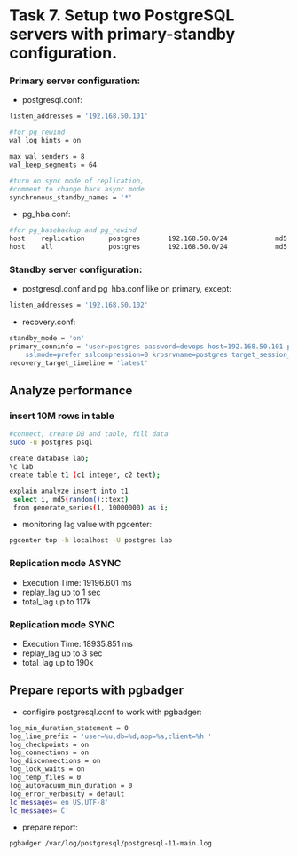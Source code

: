 # Task 7. Setup two PostgreSQL servers with primary-standby configuration.
### Primary server configuration:
* postgresql.conf:
```sh
listen_addresses = '192.168.50.101'

#for pg_rewind
wal_log_hints = on

max_wal_senders = 8
wal_keep_segments = 64

#turn on sync mode of replication,
#comment to change back async mode
synchronous_standby_names = '*'
```
* pg_hba.conf:
```sh
#for pg_basebackup and pg_rewind
host    replication      postgres       192.168.50.0/24            md5
host    all              postgres       192.168.50.0/24            md5
```

### Standby server configuration:
* postgresql.conf and pg_hba.conf like on primary, except:
```sh
listen_addresses = '192.168.50.102'
```
* recovery.conf:
```sh
standby_mode = 'on'
primary_conninfo = 'user=postgres password=devops host=192.168.50.101 port=5432 \
    sslmode=prefer sslcompression=0 krbsrvname=postgres target_session_attrs=any'
recovery_target_timeline = 'latest'
```

## Analyze performance
### insert 10M rows in table
```sh
#connect, create DB and table, fill data
sudo -u postgres psql

create database lab;
\c lab
create table t1 (c1 integer, c2 text);

explain analyze insert into t1
 select i, md5(random()::text)
 from generate_series(1, 10000000) as i;
```
* monitoring lag value with pgcenter:
```sh
pgcenter top -h localhost -U postgres lab
```

### Replication mode ASYNC
* Execution Time: 19196.601 ms
* replay_lag up to 1 sec
* total_lag up to 117k

### Replication mode SYNC
* Execution Time: 18935.851 ms
* replay_lag up to 3 sec
* total_lag up to 190k

## Prepare reports with pgbadger
* configire postgresql.conf to work with pgbadger:
```sh
log_min_duration_statement = 0
log_line_prefix = 'user=%u,db=%d,app=%a,client=%h '
log_checkpoints = on
log_connections = on
log_disconnections = on
log_lock_waits = on
log_temp_files = 0
log_autovacuum_min_duration = 0
log_error_verbosity = default
lc_messages='en_US.UTF-8'
lc_messages='C'
```
* prepare report:
```sh
pgbadger /var/log/postgresql/postgresql-11-main.log
```